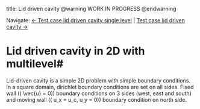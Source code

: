 title: Lid driven cavity
@warning WORK IN PROGRESS @endwarning

Navigate: [&larr; Test case lid driven cavity single level](../LDC_Simple/index.html)
| [Test case lid driven cavity &rarr;](../index.html)

# Lid driven cavity in 2D with multilevel#

Lid-driven cavity is a simple 2D problem with simple boundary conditions.
In a square domain, dirichlet boundary conditions are set on all sides.
Fixed wall (\( \vec{u} = 0\)) boundary conditions on 3 sides (west, east and
south) and moving wall (\( u_x = u_c, u_y = 0\)) boundary condition on north
side.
